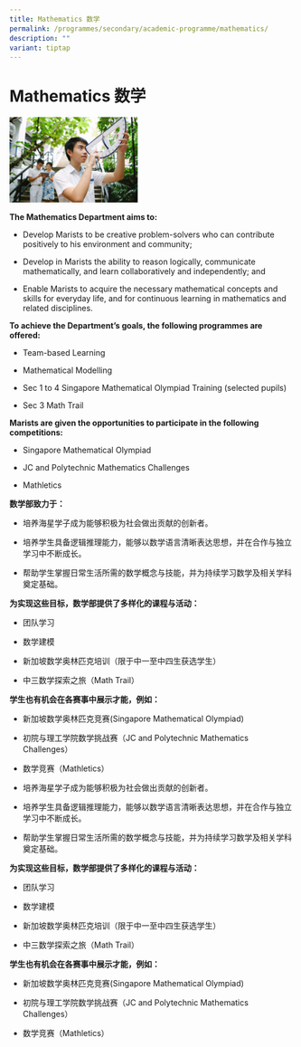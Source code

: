```yaml
---
title: Mathematics 数学
permalink: /programmes/secondary/academic-programme/mathematics/
description: ""
variant: tiptap
---
```

<h1>Mathematics <strong>数学</strong></h1>
<div class="isomer-image-wrapper">
<img style="width:45%" height="auto" width="100%" src="/images/Academic%20Programme/Secondary/maths_v1.png">
</div>
<p><strong>The Mathematics Department aims to:</strong>
</p>
<ul>
<li>
<p>Develop Marists to be creative problem-solvers who can contribute positively
to his environment and community;</p>
</li>
<li>
<p>Develop in Marists the ability to reason logically, communicate mathematically,
and learn collaboratively and independently; and</p>
</li>
<li>
<p>Enable Marists to acquire the necessary mathematical concepts and skills
for everyday life, and for continuous learning in mathematics and related
disciplines.</p>
</li>
</ul>
<p><strong>To achieve the Department’s goals, the following programmes are offered:</strong>
</p>
<ul>
<li>
<p>Team-based Learning</p>
</li>
<li>
<p>Mathematical Modelling</p>
</li>
<li>
<p>Sec 1 to 4 Singapore Mathematical Olympiad Training (selected pupils)</p>
</li>
<li>
<p>Sec 3 Math Trail</p>
</li>
</ul>
<p><strong>Marists are given the opportunities to participate in the following competitions:</strong>
</p>
<ul>
<li>
<p>Singapore Mathematical Olympiad</p>
</li>
<li>
<p>JC and Polytechnic Mathematics Challenges</p>
</li>
<li>
<p>Mathletics</p>
</li>
</ul>
<p></p>
<p><strong>数学部致力于：</strong>
</p>
<ul>
<li>
<p>培养海星学子成为能够积极为社会做出贡献的创新者。</p>
</li>
<li>
<p>培养学生具备逻辑推理能力，能够以数学语言清晰表达思想，并在合作与独立学习中不断成长。</p>
</li>
<li>
<p>帮助学生掌握日常生活所需的数学概念与技能，并为持续学习数学及相关学科奠定基础。</p>
<p></p>
</li>
</ul>
<p><strong>为实现这些目标，数学部提供了多样化的课程与活动：</strong>
</p>
<ul>
<li>
<p>团队学习</p>
</li>
<li>
<p>数学建模</p>
</li>
<li>
<p>新加坡数学奥林匹克培训（限于中一至中四生获选学生）</p>
</li>
<li>
<p>中三数学探索之旅（Math Trail）<strong><br></strong>
</p>
</li>
</ul>
<p><strong>学生也有机会在各赛事中展示才能，例如：</strong>
</p>
<ul>
<li>
<p>新加坡数学奥林匹克竞赛(Singapore Mathematical Olympiad)</p>
</li>
<li>
<p>初院与理工学院数学挑战赛（JC and Polytechnic Mathematics Challenges）</p>
</li>
<li>
<p>数学竞赛（Mathletics）</p>
</li>
<li>
<p>培养海星学子成为能够积极为社会做出贡献的创新者。</p>
</li>
<li>
<p>培养学生具备逻辑推理能力，能够以数学语言清晰表达思想，并在合作与独立学习中不断成长。</p>
</li>
<li>
<p>帮助学生掌握日常生活所需的数学概念与技能，并为持续学习数学及相关学科奠定基础。
<br>
</p>
</li>
</ul>
<p><strong>为实现这些目标，数学部提供了多样化的课程与活动：</strong>
</p>
<ul>
<li>
<p>团队学习</p>
</li>
<li>
<p>数学建模</p>
</li>
<li>
<p>新加坡数学奥林匹克培训（限于中一至中四生获选学生）</p>
</li>
<li>
<p>中三数学探索之旅（Math Trail）<strong><br></strong>
</p>
</li>
</ul>
<p><strong>学生也有机会在各赛事中展示才能，例如：</strong>
</p>
<ul>
<li>
<p>新加坡数学奥林匹克竞赛(Singapore Mathematical Olympiad)</p>
</li>
<li>
<p>初院与理工学院数学挑战赛（JC and Polytechnic Mathematics Challenges）</p>
</li>
<li>
<p>数学竞赛（Mathletics）</p>
</li>
</ul>
<p></p>